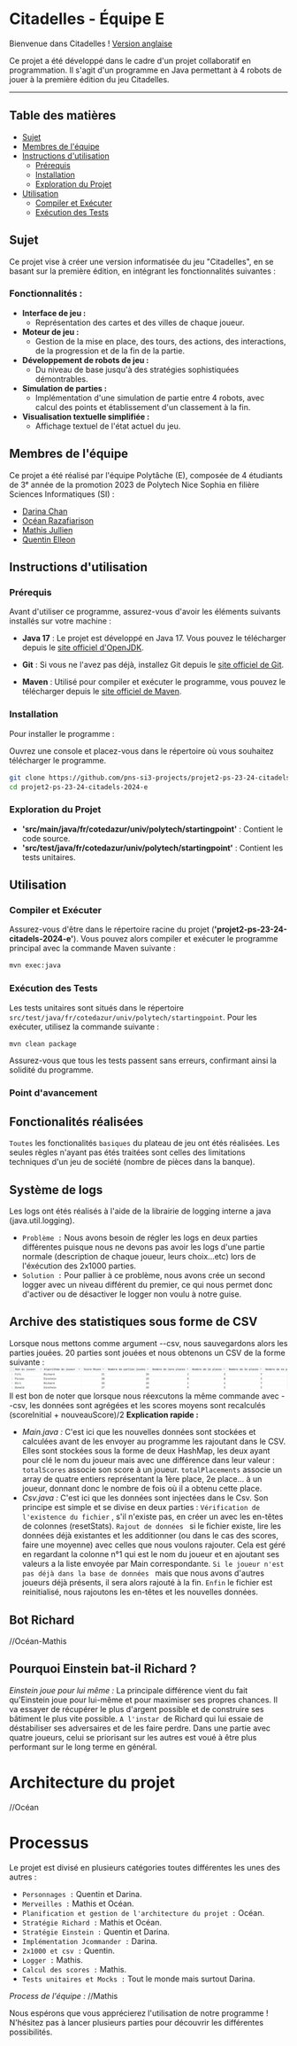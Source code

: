# Citadelles - Équipe E

Bienvenue dans Citadelles !
[Version anglaise](README-en.md)

Ce projet a été développé dans le cadre d'un projet collaboratif en programmation. Il s'agit d'un programme en Java permettant à 4 robots de jouer à la première édition du jeu Citadelles.

---

## Table des matières

- [Sujet](#sujet)
- [Membres de l'équipe](#membres-de-léquipe)
- [Instructions d'utilisation](#instructions-dutilisation)
  - [Prérequis](#prérequis)
  - [Installation](#installation)
  - [Exploration du Projet](#exploration-du-projet)
- [Utilisation](#utilisation)
  - [Compiler et Exécuter](#compiler-et-exécuter)
  - [Exécution des Tests](#exécution-des-tests)

<div style="page-break-before: always;"></div>


## Sujet

Ce projet vise à créer une version informatisée du jeu "Citadelles", en se basant sur la première édition, en intégrant les fonctionnalités suivantes :

### Fonctionnalités :

- **Interface de jeu :**
  - Représentation des cartes et des villes de chaque joueur.
- **Moteur de jeu :**
  - Gestion de la mise en place, des tours, des actions, des interactions, de la progression et de la fin de la partie.
- **Développement de robots de jeu :**
  - Du niveau de base jusqu'à des stratégies sophistiquées démontrables.
- **Simulation de parties :**
  - Implémentation d'une simulation de partie entre 4 robots, avec calcul des points et établissement d'un classement à la fin.
- **Visualisation textuelle simplifiée :**
  - Affichage textuel de l'état actuel du jeu.
<div style="page-break-before: always;"></div>


## Membres de l'équipe

Ce projet a été réalisé par l'équipe Polytâche (E), composée de 4 étudiants de 3ᵉ année de la promotion 2023 de Polytech Nice Sophia en filière Sciences Informatiques (SI) :
- [Darina Chan](https://github.com/DarinaChan)
- [Océan Razafiarison](https://github.com/Oceanraza)
- [Mathis Jullien](https://github.com/Mathis-Jullien)
- [Quentin Elleon](https://github.com/QuentinELLEON)

## Instructions d'utilisation

### Prérequis

Avant d'utiliser ce programme, assurez-vous d'avoir les éléments suivants installés sur votre machine :

- **Java 17** : Le projet est développé en Java 17. Vous pouvez le télécharger depuis le [site officiel d'OpenJDK](https://jdk.java.net/17/).

- **Git** : Si vous ne l'avez pas déjà, installez Git depuis le [site officiel de Git](https://git-scm.com).

- **Maven** : Utilisé pour compiler et exécuter le programme, vous pouvez le télécharger depuis le [site officiel de Maven](https://maven.apache.org/download.cgi).

### Installation

Pour installer le programme :

Ouvrez une console et placez-vous dans le répertoire où vous souhaitez télécharger le programme.
```bash
git clone https://github.com/pns-si3-projects/projet2-ps-23-24-citadels-2024-e.git
cd projet2-ps-23-24-citadels-2024-e
```

### Exploration du Projet

- **'src/main/java/fr/cotedazur/univ/polytech/startingpoint'** : Contient le code source.
- **'src/test/java/fr/cotedazur/univ/polytech/startingpoint'** : Contient les tests unitaires.

## Utilisation

### Compiler et Exécuter

Assurez-vous d'être dans le répertoire racine du projet (**'projet2-ps-23-24-citadels-2024-e'**). Vous pouvez alors compiler et exécuter le programme principal avec la commande Maven suivante :

```bash
mvn exec:java
```

### Exécution des Tests

Les tests unitaires sont situés dans le répertoire `src/test/java/fr/cotedazur/univ/polytech/startingpoint`. Pour les exécuter, utilisez la commande suivante :

```bash 
mvn clean package
```

Assurez-vous que tous les tests passent sans erreurs, confirmant ainsi la solidité du programme.
<div style="page-break-before: always;"></div>

### Point d'avancement

## Fonctionalités réalisées
  `Toutes` les fonctionalités `basiques` du plateau de jeu ont étés réalisées.
  Les seules règles n'ayant pas étés traitées sont celles des limitations techniques d'un jeu de société (nombre de pièces dans la banque).

## Système de logs
  Les logs ont étés réalisés à l'aide de la librairie de logging interne a java (java.util.logging). 
  - `Problème :` Nous avons besoin de régler les logs en deux parties différentes puisque nous ne devons pas avoir les logs d'une partie normale (description de chaque joueur, leurs choix...etc) lors de l'éxécution des 2x1000 parties.
  - `Solution :` Pour pallier à ce problème, nous avons crée un second logger avec un niveau différent du premier, ce qui nous permet donc d'activer ou de désactiver le logger non voulu à notre guise. 

## Archive des statistiques sous forme de CSV
  Lorsque nous mettons comme argument --csv, nous sauvegardons alors les parties jouées. 20 parties sont jouées et nous obtenons un CSV de la forme suivante :
  ![Alt text](doc/csv_example.PNG)
  Il est bon de noter que lorsque nous réexcutons la même commande avec --csv, les données sont agrégées et les scores moyens sont recalculés (scoreInitial + nouveauScore)/2
  **Explication rapide :**
  - *Main.java :* C'est ici que les nouvelles données sont stockées et calculées avant de les envoyer au programme les rajoutant dans le CSV. Elles sont stockées sous la forme de deux HashMap, les deux ayant pour clé le nom du joueur mais avec une différence dans leur valeur :
      `totalScores` associe son score à un joueur.
      `totalPlacements` associe un array de quatre entiers représentant la 1ère place, 2e place... à un joueur, donnant donc le nombre de fois où il a obtenu cette place.
  - *Csv.java :* C'est ici que les données sont injectées dans le Csv. Son principe est simple et se divise en deux parties : 
      `Vérification de l'existence du fichier` , s'il n'existe pas, en créer un avec les en-têtes de colonnes (resetStats).
      `Rajout de données ` si le fichier existe, lire les données déjà existantes et les additionner (ou dans le cas des scores, faire une moyenne) avec celles que nous voulons rajouter. Cela est géré en regardant la colonne n°1 qui est le nom du joueur et en ajoutant ses valeurs a la liste envoyée par Main correspondante.
      `Si le joueur n'est pas déjà dans la base de données ` mais que nous avons d'autres joueurs déjà présents, il sera alors rajouté à la fin.
      `Enfin` le fichier est reinitialisé, nous rajoutons les en-têtes et les nouvelles données.

## Bot Richard
//Océan-Mathis

## Pourquoi Einstein bat-il Richard ?
   *Einstein joue pour lui même :* La principale différence vient du fait qu'Einstein joue pour lui-même et pour maximiser ses propres chances. Il va essayer de récupérer le plus d'argent possible et de construire ses bâtiment le plus vite possible. `A l'instar `de Richard qui lui essaie de déstabiliser ses adversaires et de les faire perdre. Dans une partie avec quatre joueurs, celui se priorisant sur les autres est voué à être plus performant sur le long terme en général.
# Architecture du projet
//Océan

# Processus
  Le projet est divisé en plusieurs catégories toutes différentes les unes des autres :
  - `Personnages :` Quentin et Darina.
  - `Merveilles :` Mathis et Océan.
  - `Planification et gestion de l'architecture du projet :` Océan.
  - `Stratégie Richard :` Mathis et Océan.
  - `Stratégie Einstein :` Quentin et Darina.
  - `Implémentation Jcommander :` Darina.
  - `2x1000 et csv :` Quentin.
  - `Logger :` Mathis.
  - `Calcul des scores :` Mathis.
  - `Tests unitaires et Mocks :` Tout le monde mais surtout Darina.

  *Process de l'équipe :*
  //Mathis


Nous espérons que vous apprécierez l'utilisation de notre programme ! N'hésitez pas à lancer plusieurs parties pour découvrir les différentes possibilités.